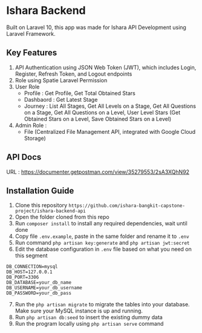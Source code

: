 # Ishara Backend
Built on Laravel 10, this app was made for Ishara API Development using Laravel Framework.

## Key Features
1. API Authentication using JSON Web Token (JWT), which includes Login, Register, Refresh Token, and Logout endpoints
2. Role using Spatie Laravel Permission
3. User Role
   - Profile : Get Profile, Get Total Obtained Stars
   - Dashbaord : Get Latest Stage
   - Journey : List All Stages, Get All Levels on a Stage, Get All Questions on a Stage, Get All Questions on a Level, User Level Stars (Get Obtained Stars on a Level, Save Obtained Stars on a Level)
4. Admin Role :
   - File (Centralized File Management API, integrated with Google Cloud Storage)

## API Docs
URL : https://documenter.getpostman.com/view/35279553/2sA3XQhN92

## Installation Guide
1. Clone this repository `https://github.com/ishara-bangkit-capstone-project/ishara-backend-api`
2. Open the folder cloned from this repo
3. Run `composer install` to install any required dependencies, wait until done
4. Copy file `.env.example`, paste in the same folder and rename it to `.env`
5. Run command `php artisan key:generate` and `php artisan jwt:secret`
6. Edit the database configuration in `.env` file based on what you need on this segment
```
DB_CONNECTION=mysql
DB_HOST=127.0.0.1
DB_PORT=3306
DB_DATABASE=your_db_name
DB_USERNAME=your_db_username
DB_PASSWORD=your_db_pass
```
7. Run the `php artisan migrate` to migrate the tables into your database. Make sure your MySQL instance is up and running.
8. Run `php artisan db:seed` to insert the existing dummy data
9. Run the program locally using `php artisan serve` command

